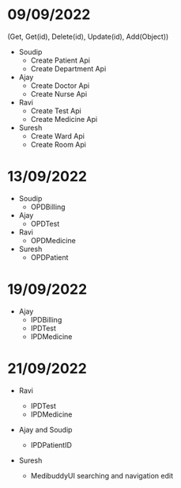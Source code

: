 # 09/09/2022
(Get, Get(id), Delete(id), Update(id), Add(Object))
- Soudip
    - Create Patient Api
    - Create Department Api
- Ajay
    - Create Doctor Api
    - Create Nurse Api
- Ravi
    - Create Test Api
    - Create Medicine Api
- Suresh
    - Create Ward Api
    - Create Room Api

# 13/09/2022
- Soudip
    - OPDBilling
- Ajay
    - OPDTest
- Ravi
    - OPDMedicine
- Suresh
    - OPDPatient

# 19/09/2022
- Ajay
    - IPDBilling
    - IPDTest
    - IPDMedicine


# 21/09/2022
- Ravi
    - IPDTest
    - IPDMedicine
    
- Ajay and Soudip
    - IPDPatientID
    
- Suresh
    - MedibuddyUI searching and navigation edit
